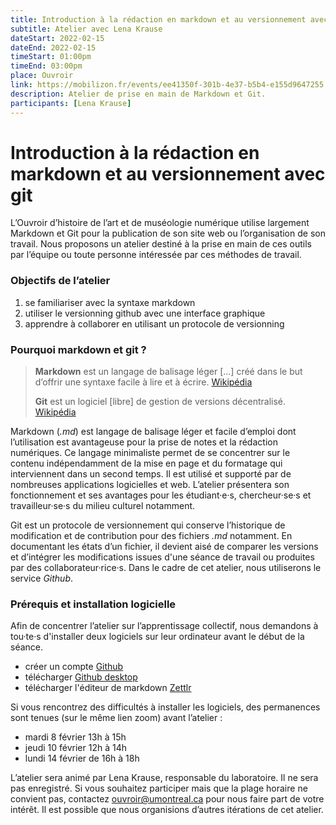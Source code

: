 ```yaml
---
title: Introduction à la rédaction en markdown et au versionnement avec git
subtitle: Atelier avec Lena Krause
dateStart: 2022-02-15
dateEnd: 2022-02-15
timeStart: 01:00pm
timeEnd: 03:00pm
place: Ouvroir
link: https://mobilizon.fr/events/ee41350f-301b-4e37-b5b4-e155d9647255
description: Atelier de prise en main de Markdown et Git.
participants: [Lena Krause]
---
```


# Introduction à la rédaction en markdown et au versionnement avec git

L’Ouvroir d’histoire de l’art et de muséologie numérique utilise largement Markdown et Git pour la publication de son site web ou l’organisation de son travail. Nous proposons un atelier destiné à la prise en main de ces outils par l’équipe ou toute personne intéressée par ces méthodes de travail.

### Objectifs de l’atelier

1. se familiariser avec la syntaxe markdown
2. utiliser le versionning github avec une interface graphique
3. apprendre à collaborer en utilisant un protocole de versionning

### Pourquoi markdown et git ?

> **Markdown** est un langage de balisage léger [...] créé dans le but d’offrir une syntaxe facile à lire et à écrire. [Wikipédia](https://fr.wikipedia.org/wiki/Markdown)
>
> **Git** est un logiciel [libre] de gestion de versions décentralisé. [Wikipédia](https://fr.wikipedia.org/wiki/Git)

Markdown (_.md_) est langage de balisage léger et facile d’emploi dont l’utilisation est avantageuse pour la prise de notes et la rédaction numériques. Ce langage minimaliste permet de se concentrer sur le contenu indépendamment de la mise en page et du formatage qui interviennent dans un second temps. Il est utilisé et supporté par de nombreuses applications logicielles et web. L’atelier présentera son fonctionnement et ses avantages pour les étudiant·e·s, chercheur·se·s et travailleur·se·s du milieu culturel notamment.

Git est un protocole de versionnement qui conserve l’historique de modification et de contribution pour des fichiers _.md_ notamment. En documentant les états d’un fichier, il devient aisé de comparer les versions et d’intégrer les modifications issues d'une séance de travail ou produites par des collaborateur·rice·s. Dans le cadre de cet atelier, nous utiliserons le service _Github_.

### Prérequis et installation logicielle

Afin de concentrer l’atelier sur l’apprentissage collectif, nous demandons à tou·te·s d'installer deux logiciels sur leur ordinateur avant le début de la séance.

- créer un compte [Github](https://github.com/)
- télécharger [Github desktop](https://desktop.github.com/)
- télécharger l'éditeur de markdown [Zettlr](https://www.zettlr.com/download)

Si vous rencontrez des difficultés à installer les logiciels, des permanences sont tenues (sur le même lien zoom) avant l’atelier :

- mardi 8 février 13h à 15h
- jeudi 10 février 12h à 14h
- lundi 14 février de 16h à 18h

L’atelier sera animé par Lena Krause, responsable du laboratoire. Il ne sera pas enregistré. Si vous souhaitez participer mais que la plage horaire ne convient pas, contactez ouvroir@umontreal.ca pour nous faire part de votre intérêt. Il est possible que nous organisions d’autres itérations de cet atelier.

